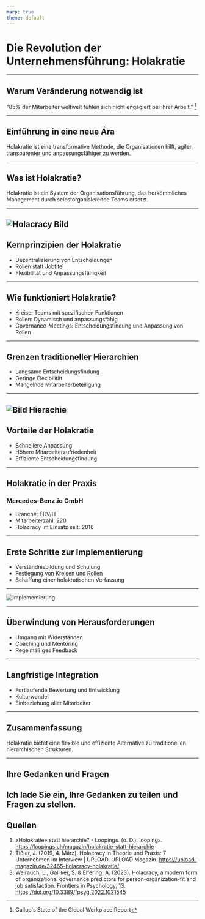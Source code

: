 ```yaml
---
marp: true
theme: default
---
```


# Die Revolution der Unternehmensführung: Holakratie

---

## Warum Veränderung notwendig ist

"85% der Mitarbeiter weltweit fühlen sich nicht engagiert bei ihrer Arbeit." [^1]
[^1]: Gallup's State of the Global Workplace Report

---

## Einführung in eine neue Ära

Holakratie ist eine transformative Methode, die Organisationen hilft, agiler, transparenter und anpassungsfähiger zu werden.

---

## Was ist Holakratie?

Holakratie ist ein System der Organisationsführung, das herkömmliches Management durch selbstorganisierende Teams ersetzt.

---

## ![Holacracy Bild](Holakratie.png)

## Kernprinzipien der Holakratie

- Dezentralisierung von Entscheidungen
- Rollen statt Jobtitel
- Flexibilität und Anpassungsfähigkeit

---

## Wie funktioniert Holakratie?

- Kreise: Teams mit spezifischen Funktionen
- Rollen: Dynamisch und anpassungsfähig
- Governance-Meetings: Entscheidungsfindung und Anpassung von Rollen

---

## Grenzen traditioneller Hierarchien

- Langsame Entscheidungsfindung
- Geringe Flexibilität
- Mangelnde Mitarbeiterbeteiligung

---

## ![Bild Hierachie](Hierachy.png)

## Vorteile der Holakratie

- Schnellere Anpassung
- Höhere Mitarbeiterzufriedenheit
- Effiziente Entscheidungsfindung

---

## Holakratie in der Praxis

### Mercedes-Benz.io GmbH

- Branche: EDV/IT
- Mitarbeiterzahl: 220
- Holacracy im Einsatz seit: 2016

---

## Erste Schritte zur Implementierung

- Verständnisbildung und Schulung
- Festlegung von Kreisen und Rollen
- Schaffung einer holakratischen Verfassung

---

![Implementierung](Implementierung.png)

---

## Überwindung von Herausforderungen

- Umgang mit Widerständen
- Coaching und Mentoring
- Regelmäßiges Feedback

---

## Langfristige Integration

- Fortlaufende Bewertung und Entwicklung
- Kulturwandel
- Einbeziehung aller Mitarbeiter

---

## Zusammenfassung

Holakratie bietet eine flexible und effiziente Alternative zu traditionellen hierarchischen Strukturen.

---

## Ihre Gedanken und Fragen

## Ich lade Sie ein, Ihre Gedanken zu teilen und Fragen zu stellen.

## Quellen

1. «Holokratie» statt hierarchie? - Loopings. (o. D.). loopings. https://loopings.ch/magazin/holokratie-statt-hierarchie
2. Tißler, J. (2019, 4. März). Holacracy in Theorie und Praxis: 7 Unternehmen im Interview | UPLOAD. UPLOAD Magazin. https://upload-magazin.de/32465-holacracy-holakratie/
3. Weirauch, L., Galliker, S. & Elfering, A. (2023). Holacracy, a modern form of organizational governance predictors for person-organization-fit and job satisfaction. Frontiers in Psychology, 13. https://doi.org/10.3389/fpsyg.2022.1021545
